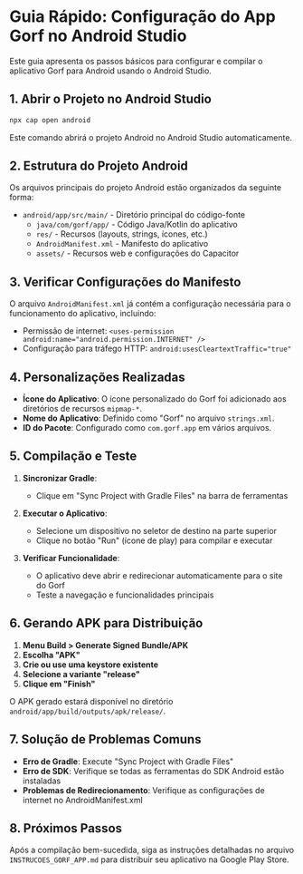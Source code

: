 # Guia Rápido: Configuração do App Gorf no Android Studio

Este guia apresenta os passos básicos para configurar e compilar o aplicativo Gorf para Android usando o Android Studio.

## 1. Abrir o Projeto no Android Studio

```bash
npx cap open android
```

Este comando abrirá o projeto Android no Android Studio automaticamente.

## 2. Estrutura do Projeto Android

Os arquivos principais do projeto Android estão organizados da seguinte forma:

- `android/app/src/main/` - Diretório principal do código-fonte
  - `java/com/gorf/app/` - Código Java/Kotlin do aplicativo
  - `res/` - Recursos (layouts, strings, ícones, etc.)
  - `AndroidManifest.xml` - Manifesto do aplicativo
  - `assets/` - Recursos web e configurações do Capacitor

## 3. Verificar Configurações do Manifesto

O arquivo `AndroidManifest.xml` já contém a configuração necessária para o funcionamento do aplicativo, incluindo:

- Permissão de internet: `<uses-permission android:name="android.permission.INTERNET" />`
- Configuração para tráfego HTTP: `android:usesCleartextTraffic="true"`

## 4. Personalizações Realizadas

- **Ícone do Aplicativo**: O ícone personalizado do Gorf foi adicionado aos diretórios de recursos `mipmap-*`.
- **Nome do Aplicativo**: Definido como "Gorf" no arquivo `strings.xml`.
- **ID do Pacote**: Configurado como `com.gorf.app` em vários arquivos.

## 5. Compilação e Teste

1. **Sincronizar Gradle**:
   - Clique em "Sync Project with Gradle Files" na barra de ferramentas

2. **Executar o Aplicativo**:
   - Selecione um dispositivo no seletor de destino na parte superior
   - Clique no botão "Run" (ícone de play) para compilar e executar

3. **Verificar Funcionalidade**:
   - O aplicativo deve abrir e redirecionar automaticamente para o site do Gorf
   - Teste a navegação e funcionalidades principais

## 6. Gerando APK para Distribuição

1. **Menu Build > Generate Signed Bundle/APK**
2. **Escolha "APK"**
3. **Crie ou use uma keystore existente**
4. **Selecione a variante "release"**
5. **Clique em "Finish"**

O APK gerado estará disponível no diretório `android/app/build/outputs/apk/release/`.

## 7. Solução de Problemas Comuns

- **Erro de Gradle**: Execute "Sync Project with Gradle Files"
- **Erro de SDK**: Verifique se todas as ferramentas do SDK Android estão instaladas
- **Problemas de Redirecionamento**: Verifique as configurações de internet no AndroidManifest.xml

## 8. Próximos Passos

Após a compilação bem-sucedida, siga as instruções detalhadas no arquivo `INSTRUCOES_GORF_APP.md` para distribuir seu aplicativo na Google Play Store.